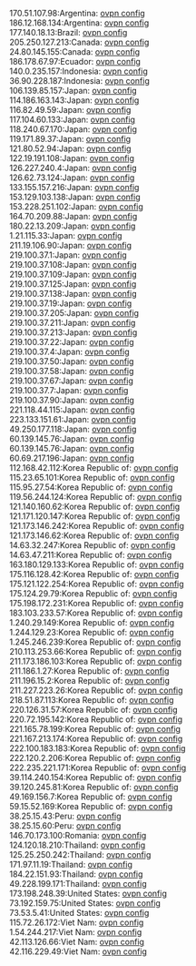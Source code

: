 170.51.107.98:Argentina: [ovpn config](vpn/170_51_107_98.ovpn)  
186.12.168.134:Argentina: [ovpn config](vpn/186_12_168_134.ovpn)  
177.140.18.13:Brazil: [ovpn config](vpn/177_140_18_13.ovpn)  
205.250.127.213:Canada: [ovpn config](vpn/205_250_127_213.ovpn)  
24.80.145.155:Canada: [ovpn config](vpn/24_80_145_155.ovpn)  
186.178.67.97:Ecuador: [ovpn config](vpn/186_178_67_97.ovpn)  
140.0.235.157:Indonesia: [ovpn config](vpn/140_0_235_157.ovpn)  
36.90.228.187:Indonesia: [ovpn config](vpn/36_90_228_187.ovpn)  
106.139.85.157:Japan: [ovpn config](vpn/106_139_85_157.ovpn)  
114.186.163.143:Japan: [ovpn config](vpn/114_186_163_143.ovpn)  
116.82.49.59:Japan: [ovpn config](vpn/116_82_49_59.ovpn)  
117.104.60.133:Japan: [ovpn config](vpn/117_104_60_133.ovpn)  
118.240.67.170:Japan: [ovpn config](vpn/118_240_67_170.ovpn)  
119.171.89.37:Japan: [ovpn config](vpn/119_171_89_37.ovpn)  
121.80.52.94:Japan: [ovpn config](vpn/121_80_52_94.ovpn)  
122.19.191.108:Japan: [ovpn config](vpn/122_19_191_108.ovpn)  
126.227.240.4:Japan: [ovpn config](vpn/126_227_240_4.ovpn)  
126.62.73.124:Japan: [ovpn config](vpn/126_62_73_124.ovpn)  
133.155.157.216:Japan: [ovpn config](vpn/133_155_157_216.ovpn)  
153.129.103.138:Japan: [ovpn config](vpn/153_129_103_138.ovpn)  
153.228.251.102:Japan: [ovpn config](vpn/153_228_251_102.ovpn)  
164.70.209.88:Japan: [ovpn config](vpn/164_70_209_88.ovpn)  
180.22.13.209:Japan: [ovpn config](vpn/180_22_13_209.ovpn)  
1.21.115.33:Japan: [ovpn config](vpn/1_21_115_33.ovpn)  
211.19.106.90:Japan: [ovpn config](vpn/211_19_106_90.ovpn)  
219.100.37.1:Japan: [ovpn config](vpn/219_100_37_1.ovpn)  
219.100.37.108:Japan: [ovpn config](vpn/219_100_37_108.ovpn)  
219.100.37.109:Japan: [ovpn config](vpn/219_100_37_109.ovpn)  
219.100.37.125:Japan: [ovpn config](vpn/219_100_37_125.ovpn)  
219.100.37.138:Japan: [ovpn config](vpn/219_100_37_138.ovpn)  
219.100.37.19:Japan: [ovpn config](vpn/219_100_37_19.ovpn)  
219.100.37.205:Japan: [ovpn config](vpn/219_100_37_205.ovpn)  
219.100.37.211:Japan: [ovpn config](vpn/219_100_37_211.ovpn)  
219.100.37.213:Japan: [ovpn config](vpn/219_100_37_213.ovpn)  
219.100.37.22:Japan: [ovpn config](vpn/219_100_37_22.ovpn)  
219.100.37.4:Japan: [ovpn config](vpn/219_100_37_4.ovpn)  
219.100.37.50:Japan: [ovpn config](vpn/219_100_37_50.ovpn)  
219.100.37.58:Japan: [ovpn config](vpn/219_100_37_58.ovpn)  
219.100.37.67:Japan: [ovpn config](vpn/219_100_37_67.ovpn)  
219.100.37.7:Japan: [ovpn config](vpn/219_100_37_7.ovpn)  
219.100.37.90:Japan: [ovpn config](vpn/219_100_37_90.ovpn)  
221.118.44.115:Japan: [ovpn config](vpn/221_118_44_115.ovpn)  
223.133.151.61:Japan: [ovpn config](vpn/223_133_151_61.ovpn)  
49.250.177.118:Japan: [ovpn config](vpn/49_250_177_118.ovpn)  
60.139.145.76:Japan: [ovpn config](vpn/60_139_145_76.ovpn)  
60.139.145.76:Japan: [ovpn config](vpn/60_139_145_76.ovpn)  
60.69.217.196:Japan: [ovpn config](vpn/60_69_217_196.ovpn)  
112.168.42.112:Korea Republic of: [ovpn config](vpn/112_168_42_112.ovpn)  
115.23.65.101:Korea Republic of: [ovpn config](vpn/115_23_65_101.ovpn)  
115.95.27.54:Korea Republic of: [ovpn config](vpn/115_95_27_54.ovpn)  
119.56.244.124:Korea Republic of: [ovpn config](vpn/119_56_244_124.ovpn)  
121.140.160.62:Korea Republic of: [ovpn config](vpn/121_140_160_62.ovpn)  
121.171.120.147:Korea Republic of: [ovpn config](vpn/121_171_120_147.ovpn)  
121.173.146.242:Korea Republic of: [ovpn config](vpn/121_173_146_242.ovpn)  
121.173.146.62:Korea Republic of: [ovpn config](vpn/121_173_146_62.ovpn)  
14.63.32.247:Korea Republic of: [ovpn config](vpn/14_63_32_247.ovpn)  
14.63.47.211:Korea Republic of: [ovpn config](vpn/14_63_47_211.ovpn)  
163.180.129.133:Korea Republic of: [ovpn config](vpn/163_180_129_133.ovpn)  
175.116.128.42:Korea Republic of: [ovpn config](vpn/175_116_128_42.ovpn)  
175.121.122.254:Korea Republic of: [ovpn config](vpn/175_121_122_254.ovpn)  
175.124.29.79:Korea Republic of: [ovpn config](vpn/175_124_29_79.ovpn)  
175.198.172.231:Korea Republic of: [ovpn config](vpn/175_198_172_231.ovpn)  
183.103.233.57:Korea Republic of: [ovpn config](vpn/183_103_233_57.ovpn)  
1.240.29.149:Korea Republic of: [ovpn config](vpn/1_240_29_149.ovpn)  
1.244.129.23:Korea Republic of: [ovpn config](vpn/1_244_129_23.ovpn)  
1.245.246.239:Korea Republic of: [ovpn config](vpn/1_245_246_239.ovpn)  
210.113.253.66:Korea Republic of: [ovpn config](vpn/210_113_253_66.ovpn)  
211.173.186.103:Korea Republic of: [ovpn config](vpn/211_173_186_103.ovpn)  
211.186.1.27:Korea Republic of: [ovpn config](vpn/211_186_1_27.ovpn)  
211.196.15.2:Korea Republic of: [ovpn config](vpn/211_196_15_2.ovpn)  
211.227.223.26:Korea Republic of: [ovpn config](vpn/211_227_223_26.ovpn)  
218.51.87.113:Korea Republic of: [ovpn config](vpn/218_51_87_113.ovpn)  
220.126.31.57:Korea Republic of: [ovpn config](vpn/220_126_31_57.ovpn)  
220.72.195.142:Korea Republic of: [ovpn config](vpn/220_72_195_142.ovpn)  
221.165.78.199:Korea Republic of: [ovpn config](vpn/221_165_78_199.ovpn)  
221.167.213.174:Korea Republic of: [ovpn config](vpn/221_167_213_174.ovpn)  
222.100.183.183:Korea Republic of: [ovpn config](vpn/222_100_183_183.ovpn)  
222.120.2.206:Korea Republic of: [ovpn config](vpn/222_120_2_206.ovpn)  
222.235.221.171:Korea Republic of: [ovpn config](vpn/222_235_221_171.ovpn)  
39.114.240.154:Korea Republic of: [ovpn config](vpn/39_114_240_154.ovpn)  
39.120.245.81:Korea Republic of: [ovpn config](vpn/39_120_245_81.ovpn)  
49.169.156.7:Korea Republic of: [ovpn config](vpn/49_169_156_7.ovpn)  
59.15.52.169:Korea Republic of: [ovpn config](vpn/59_15_52_169.ovpn)  
38.25.15.43:Peru: [ovpn config](vpn/38_25_15_43.ovpn)  
38.25.15.60:Peru: [ovpn config](vpn/38_25_15_60.ovpn)  
146.70.173.100:Romania: [ovpn config](vpn/146_70_173_100.ovpn)  
124.120.18.210:Thailand: [ovpn config](vpn/124_120_18_210.ovpn)  
125.25.250.242:Thailand: [ovpn config](vpn/125_25_250_242.ovpn)  
171.97.11.19:Thailand: [ovpn config](vpn/171_97_11_19.ovpn)  
184.22.151.93:Thailand: [ovpn config](vpn/184_22_151_93.ovpn)  
49.228.199.171:Thailand: [ovpn config](vpn/49_228_199_171.ovpn)  
173.198.248.39:United States: [ovpn config](vpn/173_198_248_39.ovpn)  
73.192.159.75:United States: [ovpn config](vpn/73_192_159_75.ovpn)  
73.53.5.41:United States: [ovpn config](vpn/73_53_5_41.ovpn)  
115.72.26.172:Viet Nam: [ovpn config](vpn/115_72_26_172.ovpn)  
1.54.244.217:Viet Nam: [ovpn config](vpn/1_54_244_217.ovpn)  
42.113.126.66:Viet Nam: [ovpn config](vpn/42_113_126_66.ovpn)  
42.116.229.49:Viet Nam: [ovpn config](vpn/42_116_229_49.ovpn)  
